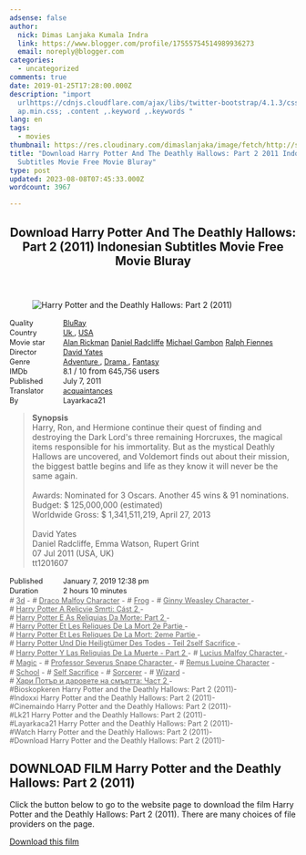 ```yaml
---
adsense: false
author:
  nick: Dimas Lanjaka Kumala Indra
  link: https://www.blogger.com/profile/17555754514989936273
  email: noreply@blogger.com
categories:
  - uncategorized
comments: true
date: 2019-01-25T17:28:00.000Z
description: "import
  urlhttps://cdnjs.cloudflare.com/ajax/libs/twitter-bootstrap/4.1.3/css/bootstr\
  ap.min.css; .content ,.keyword ,.keywords "
lang: en
tags:
  - movies
thumbnail: https://res.cloudinary.com/dimaslanjaka/image/fetch/http://s1.dunia21.org/wp-content/uploads/2015/12/film-harry-potter-and-the-deathly-hallows-part-2-2011.jpg
title: "Download Harry Potter And The Deathly Hallows: Part 2 2011 Indonesian
  Subtitles Movie Free Movie Bluray"
type: post
updated: 2023-08-08T07:45:33.000Z
wordcount: 3967

---
```


<div>
  <style>
    @import url("https://cdnjs.cloudflare.com/ajax/libs/twitter-bootstrap/4.1.3/css/bootstrap.min.css");
    .content *,
    .keyword *,
    .keywords * {
      max-width: 100%;
    }
    .keywords h3 {
      margin-right: 15px;
      color: #666;
    }
    .keywords h3::before {
      content: "#";
    }
    .keywords h3::after {
      content: "-";
    }
    .content h3 {
      display: inline-block;
    }
    .keywords h3 {
      display: block;
    }
    .content-wrapper {
      position: relative;
    }
    .content-wrapper::before {
      background: -moz-linear-gradient(top, rgba(255, 255, 255, 0) 0, rgba(255, 255, 255, 1) 100%);
      background: -webkit-linear-gradient(top, rgba(255, 255, 255, 0) 0, rgba(255, 255, 255, 1) 100%);
      background: linear-gradient(to bottom, rgba(255, 255, 255, 0) 0, rgba(255, 255, 255, 1) 100%);
      /* filter: progid: DXImageTransform.Microsoft.gradient(startColorstr='#00ffffff', endColorstr='#ffffff', GradientType=0); */
      bottom: 0;
      left: 0;
      position: absolute;
      width: 100%;
      color: #fff;
      height: 50px; /*content: '';*/ /*z-index: 3*/
    }
    .keywords h3 a {
      color: #666;
    }
    .content {
      position: relative;
    }
    .content h2,
    .content h3 {
      font-style: normal;
      display: inline-block;
      font-weight: 400;
      margin: 0;
      padding: 0;
      font-size: 90%;
    }
    .content-media,
    .show-more {
      font-size: 80%;
    }
    .content h2 {
      width: 90px;
    }
    .content-poster {
      margin-bottom: 10px;
    }
  </style>
  <article class="post">
    <header class="post-header">
      <h1 for="title">
        <span class="notranslate">
          Download Harry Potter And The Deathly Hallows: Part 2 (2011) Indonesian Subtitles Movie Free Movie Bluray
        </span>
      </h1>
    </header>
    <div class="content-wrapper" id="movie-detail">
      <div class="row toggle-more">
        <div class="col-xs-2 content-poster">
          <figure>
            <img
              src="https://res.cloudinary.com/dimaslanjaka/image/fetch/http://s1.dunia21.org/wp-content/uploads/2015/12/film-harry-potter-and-the-deathly-hallows-part-2-2011.jpg"
              alt="Harry Potter and the Deathly Hallows: Part 2 (2011)"
              title="Watch Harry Potter and the Deathly Hallows: Part 2 (2011) Indonesian Subtitles Streaming Movie Free Download Online"
              class="img-thumbnail"
            />
          </figure>
        </div>
        <div class="col-xs-10 content">
          <div>
            <h2><span class="notranslate">Quality</span></h2>
            <h3>
              <span class="notranslate">
                <a
                  href="http://webmanajemen.com/search/?q=quality%20bluray"
                  title="List of the latest and most complete films on BluRay quality"
                >
                  BluRay
                </a>
              </span>
            </h3>
          </div>
          <div>
            <h2><span class="notranslate">Country</span></h2>
            <h3>
              <span class="notranslate">
                <a
                  href="http://webmanajemen.com/search/?q=country%20uk"
                  title="List of the latest and most complete films made by Uk"
                >
                  Uk
                </a>
                ,
                <a
                  href="http://webmanajemen.com/search/?q=country%20usa"
                  title="List of the latest and most complete films made in the USA"
                >
                  USA
                </a>
              </span>
            </h3>
          </div>
          <div>
            <h2><span class="notranslate">Movie star</span></h2>
            <h3>
              <span class="notranslate">
                <a href="http://webmanajemen.com/search/?q=artist%20alan%20rickman">Alan Rickman</a>
              </span>
            </h3>
            <h3>
              <span class="notranslate">
                <a href="http://webmanajemen.com/search/?q=artist%20daniel%20radcliffe">Daniel Radcliffe</a>
              </span>
            </h3>
            <h3>
              <span class="notranslate">
                <a href="http://webmanajemen.com/search/?q=artist%20michael%20gambon">Michael Gambon</a>
              </span>
            </h3>
            <h3>
              <span class="notranslate">
                <a href="http://webmanajemen.com/search/?q=artist%20ralph%20fiennes">Ralph Fiennes</a>
              </span>
            </h3>
          </div>
          <div>
            <h2><span class="notranslate">Director</span></h2>
            <h3>
              <span class="notranslate">
                <a href="http://webmanajemen.com/search/?q=director%20david%20yates">David Yates</a>
              </span>
            </h3>
          </div>
          <div>
            <h2><span class="notranslate">Genre</span></h2>
            <h3>
              <span class="notranslate">
                <a
                  href="http://webmanajemen.com/search/?q=genre%20adventure"
                  title="List of the latest and most complete films Genres"
                >
                  Adventure
                </a>
                ,
                <a
                  href="http://webmanajemen.com/search/?q=genre%20drama"
                  title="List of the latest and most complete films Genres"
                >
                  Drama
                </a>
                ,
                <a
                  href="http://webmanajemen.com/search/?q=genre%20fantasy"
                  title="List of the latest and most complete films Genres"
                >
                  Fantasy
                </a>
              </span>
            </h3>
          </div>
          <div>
            <h2><span class="notranslate">IMDb</span></h2>
            <h3><span class="notranslate">8.1</span></h3>
            <span class="notranslate">/</span>
            <h3><span class="notranslate">10</span></h3>
            <span class="notranslate">from</span>
            <h3><span class="notranslate">645,756</span></h3>
            <span class="notranslate">users</span>
          </div>
          <div>
            <h2><span class="notranslate">Published</span></h2>
            <h3><span class="notranslate">July 7, 2011</span></h3>
          </div>
          <div>
            <h2><span class="notranslate">Translator</span></h2>
            <h3>
              <span class="notranslate">
                <a href="http://webmanajemen.com/search/?q=translator%20pein%20akatsuki">acquaintances</a>
              </span>
            </h3>
          </div>
          <div>
            <h2><span class="notranslate">By</span></h2>
            <h3><span class="notranslate">Layarkaca21</span></h3>
          </div>
          <blockquote>
            <span class="notranslate"><strong>Synopsis</strong></span>
            <br />
            <span class="notranslate">
              Harry, Ron, and Hermione continue their quest of finding and destroying the Dark Lord's three remaining
              Horcruxes, the magical items responsible for his immortality.
            </span>
            <span class="notranslate">
              But as the mystical Deathly Hallows are uncovered, and Voldemort finds out about their mission, the
              biggest battle begins and life as they know it will never be the same again.
            </span>
            <br />
            <br />
            <span class="notranslate">Awards: Nominated for 3 Oscars. Another 45 wins &amp; 91 nominations.</span>
            <br />
            <span class="notranslate">Budget: $ 125,000,000 (estimated)</span>
            <br />
            <span class="notranslate">Worldwide Gross: $ 1,341,511,219, April 27, 2013</span>
            <br />
            <span><br /></span>
            <span class="notranslate"><span>David Yates</span></span>
            <span><br /></span>
            <span class="notranslate"><span>Daniel Radcliffe, Emma Watson, Rupert Grint</span></span>
            <span><br /></span>
            <span class="notranslate"><span>07 Jul 2011 (USA, UK)</span></span>
            <span><br /></span>
            <span class="notranslate"><span>tt1201607</span></span>
            <span><br /></span>
          </blockquote>
          <div>
            <h2><span class="notranslate">Published</span></h2>
            <h3><span class="notranslate">January 7, 2019 12:38 pm</span></h3>
          </div>
          <div>
            <h2><span class="notranslate">Duration</span></h2>
            <h3><span class="notranslate">2 hours 10 minutes</span></h3>
          </div>
          <div class="keywords">
            <h3>
              <span class="notranslate"><a href="http://webmanajemen.com/search/?q=tag%203d">3d</a></span>
            </h3>
            <h3>
              <span class="notranslate">
                <a href="http://webmanajemen.com/search/?q=tag%20draco%20malfoy%20character">Draco Malfoy Character</a>
              </span>
            </h3>
            <h3>
              <span class="notranslate"><a href="http://webmanajemen.com/search/?q=tag%20frog">Frog</a></span>
            </h3>
            <h3>
              <span class="notranslate">
                <a href="http://webmanajemen.com/search/?q=tag%20ginny%20weasley%20character">
                  Ginny Weasley Character
                </a>
              </span>
            </h3>
            <h3>
              <span class="notranslate">
                <a href="http://webmanajemen.com/search/?q=tag%20harry%20potter%20a%20relikvie%20smrti%20cast%202">
                  Harry Potter A Relicvie Smrti: Cást 2
                </a>
              </span>
            </h3>
            <h3>
              <span class="notranslate">
                <a
                  href="http://webmanajemen.com/search/?q=tag%20harry%20potter%20e%20as%20reliquias%20da%20morte%20parte%202"
                >
                  Harry Potter E As Relíquias Da Morte: Part 2
                </a>
              </span>
            </h3>
            <h3>
              <span class="notranslate">
                <a
                  href="http://webmanajemen.com/search/?q=tag%20harry%20potter%20et%20les%20reliques%20de%20la%20mort%202e%20partie"
                >
                  Harry Potter Et Les Reliques De La Mort 2e Partie
                </a>
              </span>
            </h3>
            <h3>
              <span class="notranslate">
                <a
                  href="http://webmanajemen.com/search/?q=tag%20harry%20potter%20et%20les%20reliques%20de%20la%20mort%202eme%20partie"
                >
                  Harry Potter Et Les Reliques De La Mort: 2eme Partie
                </a>
              </span>
            </h3>
            <h3>
              <span class="notranslate">
                <a
                  href="http://webmanajemen.com/search/?q=tag%20harry%20potter%20und%20die%20heiligtumer%20des%20todes%20teil%202self%20sacrifice"
                >
                  Harry Potter Und Die Heiligtümer Des Todes - Teil 2self Sacrifice
                </a>
              </span>
            </h3>
            <h3>
              <span class="notranslate">
                <a
                  href="http://webmanajemen.com/search/?q=tag%20harry%20potter%20y%20las%20reliquias%20de%20la%20muerte%20parte%202"
                >
                  Harry Potter Y Las Reliquias De La Muerte - Part 2
                </a>
              </span>
            </h3>
            <h3>
              <span class="notranslate">
                <a href="http://webmanajemen.com/search/?q=tag%20lucius%20malfoy%20character">
                  Lucius Malfoy Character
                </a>
              </span>
            </h3>
            <h3>
              <span class="notranslate"><a href="http://webmanajemen.com/search/?q=tag%20magic">Magic</a></span>
            </h3>
            <h3>
              <span class="notranslate">
                <a href="http://webmanajemen.com/search/?q=tag%20professor%20severus%20snape%20character">
                  Professor Severus Snape Character
                </a>
              </span>
            </h3>
            <h3>
              <span class="notranslate">
                <a href="http://webmanajemen.com/search/?q=tag%20remus%20lupin%20character">Remus Lupine Character</a>
              </span>
            </h3>
            <h3>
              <span class="notranslate"><a href="http://webmanajemen.com/search/?q=tag%20school">School</a></span>
            </h3>
            <h3>
              <span class="notranslate">
                <a href="http://webmanajemen.com/search/?q=tag%20self%20sacrifice">Self Sacrifice</a>
              </span>
            </h3>
            <h3>
              <span class="notranslate"><a href="http://webmanajemen.com/search/?q=tag%20sorcerer">Sorcerer</a></span>
            </h3>
            <h3>
              <span class="notranslate"><a href="http://webmanajemen.com/search/?q=tag%20wizard">Wizard</a></span>
            </h3>
            <h3>
              <span class="notranslate">
                <a
                  href="http://webmanajemen.com/search/?q=tag%20%D1%85%D0%B0%D1%80%D0%B8%20%D0%BF%D0%BE%D1%82%D1%8A%D1%80%20%D0%B8%20%D0%B4%D0%B0%D1%80%D0%BE%D0%B2%D0%B5%D1%82%D0%B5%20%D0%BD%D0%B0%20%D1%81%D0%BC%D1%8A%D1%80%D1%82%D1%82%D0%B0%20%D1%87%D0%B0%D1%81%D1%82%202"
                >
                  Хари Потър и даровете на смъртта: Част 2
                </a>
              </span>
            </h3>
            <h3><span class="notranslate">Bioskopkeren Harry Potter and the Deathly Hallows: Part 2 (2011)</span></h3>
            <h3><span class="notranslate">Indoxxi Harry Potter and the Deathly Hallows: Part 2 (2011)</span></h3>
            <h3><span class="notranslate">Cinemaindo Harry Potter and the Deathly Hallows: Part 2 (2011)</span></h3>
            <h3><span class="notranslate">Lk21 Harry Potter and the Deathly Hallows: Part 2 (2011)</span></h3>
            <h3><span class="notranslate">Layarkaca21 Harry Potter and the Deathly Hallows: Part 2 (2011)</span></h3>
            <h3><span class="notranslate">Watch Harry Potter and the Deathly Hallows: Part 2 (2011)</span></h3>
            <h3><span class="notranslate">Download Harry Potter and the Deathly Hallows: Part 2 (2011)</span></h3>
          </div>
        </div>
      </div>
    </div>
  </article>
  <div class="download-movie" id="download-movie">
    <h2><span class="notranslate">DOWNLOAD FILM Harry Potter and the Deathly Hallows: Part 2 (2011)</span></h2>
    <p>
      <span class="notranslate">
        Click the button below to go to the website page to download the film Harry Potter and the Deathly Hallows: Part
        2 (2011).
      </span>
      <span class="notranslate">There are many choices of file providers on the page.</span>
    </p>
    <a
      href="https://webmanajemen.com/p/redirect.html?url=aHR0cDovL2RsLmxheWFya2FjYTIxLnZpcC9nZXQvaGFycnktcG90dGVyLWFuZC10aGUtZGVhdGhseS1oYWxsb3dzLXBhcnQtMi0yMDEx"
      target="_blank"
      class="btn btn-success"
    >
      <i class="fa-download"></i>
    </a>
    <span class="notranslate">
      <a
        href="https://webmanajemen.com/p/redirect.html?url=aHR0cDovL2RsLmxheWFya2FjYTIxLnZpcC9nZXQvaGFycnktcG90dGVyLWFuZC10aGUtZGVhdGhseS1oYWxsb3dzLXBhcnQtMi0yMDEx"
        target="_blank"
        class="btn btn-success"
      >
        Download this film
      </a>
    </span>
    <a
      href="http://webmanajemen.com/search/?q=petunjuk%20cara%20download%20film"
      target="_blank"
      class="btn btn-default"
      style="display: none"
    >
      <i class="fa-info-circled"></i>
    </a>
    <span class="notranslate">
      <a
        href="http://webmanajemen.com/search/?q=petunjuk%20cara%20download%20film"
        target="_blank"
        class="btn btn-default"
        style="display: none"
      >
        Instructions for Downloading
      </a>
    </span>
  </div>
</div>